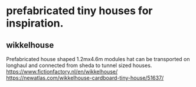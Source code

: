 # prefabricated tiny houses for inspiration.

## wikkelhouse
Prefabricated house shaped 1.2mx4.6m modules hat can be transported on longhaul and connected from sheda to tunnel sized houses. 
https://www.fictionfactory.nl/en/wikkelhouse/
https://newatlas.com/wikkelhouse-cardboard-tiny-house/51637/
